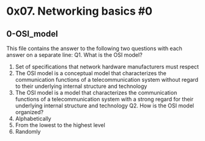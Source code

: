 # 0x07. Networking basics #0

## 0-OSI_model
This file contains the answer to the following two questions with each answer on a separate line:
Q1. What is the OSI model?
1. Set of specifications that network hardware manufacturers must respect
2. The OSI model is a conceptual model that characterizes the communication functions of a telecommunication system without regard to their underlying internal structure and technology
3. The OSI model is a model that characterizes the communication functions of a telecommunication system with a strong regard for their underlying internal structure and technology
Q2. How is the OSI model organized?
1. Alphabetically
2. From the lowest to the highest level
3. Randomly
